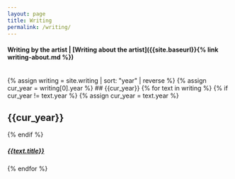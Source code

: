 ```yaml
---
layout: page
title: Writing
permalink: /writing/
---
```


#### Writing by the artist | [Writing about the artist]({{site.baseurl}}{% link writing-about.md %}) 
<br>
{% assign writing = site.writing | sort: "year" | reverse %}
{% assign cur_year = writing[0].year %}
## {{cur_year}}
{% for text in writing %}
  {% if cur_year != text.year %}
    {% assign cur_year = text.year %}

## {{cur_year}}
  {% endif %}
##### [{{text.title}}]({{site.baseurl}}{{text.url}})
{% endfor %}
